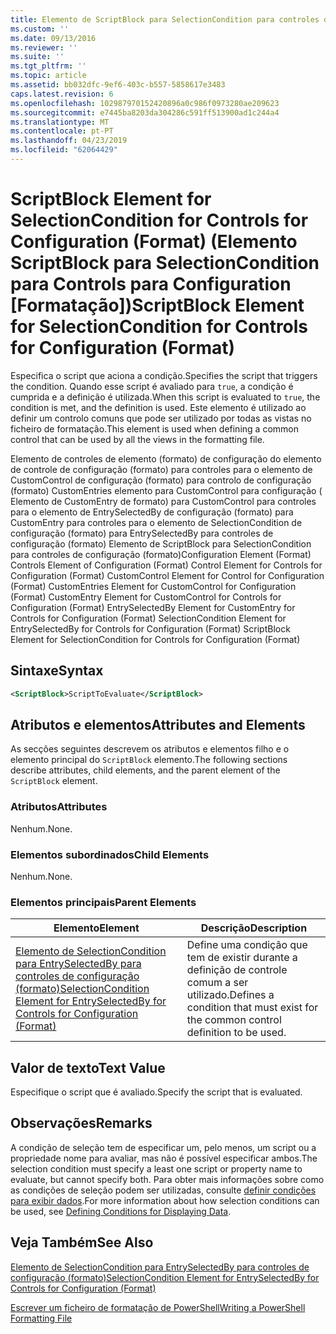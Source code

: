 ```yaml
---
title: Elemento de ScriptBlock para SelectionCondition para controles de configuração (formato) | Documentos da Microsoft
ms.custom: ''
ms.date: 09/13/2016
ms.reviewer: ''
ms.suite: ''
ms.tgt_pltfrm: ''
ms.topic: article
ms.assetid: bb032dfc-9ef6-403c-b557-5858617e3483
caps.latest.revision: 6
ms.openlocfilehash: 102987970152420896a0c986f0973280ae209623
ms.sourcegitcommit: e7445ba8203da304286c591ff513900ad1c244a4
ms.translationtype: MT
ms.contentlocale: pt-PT
ms.lasthandoff: 04/23/2019
ms.locfileid: "62064429"
---
```

# <a name="scriptblock-element-for-selectioncondition-for-controls-for-configuration-format"></a><span data-ttu-id="05c6b-102">ScriptBlock Element for SelectionCondition for Controls for Configuration (Format) (Elemento ScriptBlock para SelectionCondition para Controls para Configuration [Formatação])</span><span class="sxs-lookup"><span data-stu-id="05c6b-102">ScriptBlock Element for SelectionCondition for Controls for Configuration (Format)</span></span>

<span data-ttu-id="05c6b-103">Especifica o script que aciona a condição.</span><span class="sxs-lookup"><span data-stu-id="05c6b-103">Specifies the script that triggers the condition.</span></span> <span data-ttu-id="05c6b-104">Quando esse script é avaliado para `true`, a condição é cumprida e a definição é utilizada.</span><span class="sxs-lookup"><span data-stu-id="05c6b-104">When this script is evaluated to `true`, the condition is met, and the definition is used.</span></span> <span data-ttu-id="05c6b-105">Este elemento é utilizado ao definir um controlo comuns que pode ser utilizado por todas as vistas no ficheiro de formatação.</span><span class="sxs-lookup"><span data-stu-id="05c6b-105">This element is used when defining a common control that can be used by all the views in the formatting file.</span></span>

<span data-ttu-id="05c6b-106">Elemento de controles de elemento (formato) de configuração do elemento de controle de configuração (formato) para controles para o elemento de CustomControl de configuração (formato) para controlo de configuração (formato) CustomEntries elemento para CustomControl para configuração ( Elemento de CustomEntry de formato) para CustomControl para controles para o elemento de EntrySelectedBy de configuração (formato) para CustomEntry para controles para o elemento de SelectionCondition de configuração (formato) para EntrySelectedBy para controles de configuração (formato) Elemento de ScriptBlock para SelectionCondition para controles de configuração (formato)</span><span class="sxs-lookup"><span data-stu-id="05c6b-106">Configuration Element (Format) Controls Element of Configuration (Format) Control Element for Controls for Configuration (Format) CustomControl Element for Control for Configuration (Format) CustomEntries Element for CustomControl for Configuration (Format) CustomEntry Element for CustomControl for Controls for Configuration (Format) EntrySelectedBy Element for CustomEntry for Controls for Configuration (Format) SelectionCondition Element for EntrySelectedBy for Controls for Configuration (Format) ScriptBlock Element for SelectionCondition for Controls for Configuration (Format)</span></span>

## <a name="syntax"></a><span data-ttu-id="05c6b-107">Sintaxe</span><span class="sxs-lookup"><span data-stu-id="05c6b-107">Syntax</span></span>

```xml
<ScriptBlock>ScriptToEvaluate</ScriptBlock>
```

## <a name="attributes-and-elements"></a><span data-ttu-id="05c6b-108">Atributos e elementos</span><span class="sxs-lookup"><span data-stu-id="05c6b-108">Attributes and Elements</span></span>

<span data-ttu-id="05c6b-109">As secções seguintes descrevem os atributos e elementos filho e o elemento principal do `ScriptBlock` elemento.</span><span class="sxs-lookup"><span data-stu-id="05c6b-109">The following sections describe attributes, child elements, and the parent element of the `ScriptBlock` element.</span></span>

### <a name="attributes"></a><span data-ttu-id="05c6b-110">Atributos</span><span class="sxs-lookup"><span data-stu-id="05c6b-110">Attributes</span></span>

<span data-ttu-id="05c6b-111">Nenhum.</span><span class="sxs-lookup"><span data-stu-id="05c6b-111">None.</span></span>

### <a name="child-elements"></a><span data-ttu-id="05c6b-112">Elementos subordinados</span><span class="sxs-lookup"><span data-stu-id="05c6b-112">Child Elements</span></span>

<span data-ttu-id="05c6b-113">Nenhum.</span><span class="sxs-lookup"><span data-stu-id="05c6b-113">None.</span></span>

### <a name="parent-elements"></a><span data-ttu-id="05c6b-114">Elementos principais</span><span class="sxs-lookup"><span data-stu-id="05c6b-114">Parent Elements</span></span>

|<span data-ttu-id="05c6b-115">Elemento</span><span class="sxs-lookup"><span data-stu-id="05c6b-115">Element</span></span>|<span data-ttu-id="05c6b-116">Descrição</span><span class="sxs-lookup"><span data-stu-id="05c6b-116">Description</span></span>|
|-------------|-----------------|
|[<span data-ttu-id="05c6b-117">Elemento de SelectionCondition para EntrySelectedBy para controles de configuração (formato)</span><span class="sxs-lookup"><span data-stu-id="05c6b-117">SelectionCondition Element for EntrySelectedBy for Controls for Configuration (Format)</span></span>](./selectioncondition-element-for-entryselectedby-for-controls-for-configuration-format.md)|<span data-ttu-id="05c6b-118">Define uma condição que tem de existir durante a definição de controle comum a ser utilizado.</span><span class="sxs-lookup"><span data-stu-id="05c6b-118">Defines a condition that must exist for the common control definition to be used.</span></span>|

## <a name="text-value"></a><span data-ttu-id="05c6b-119">Valor de texto</span><span class="sxs-lookup"><span data-stu-id="05c6b-119">Text Value</span></span>

<span data-ttu-id="05c6b-120">Especifique o script que é avaliado.</span><span class="sxs-lookup"><span data-stu-id="05c6b-120">Specify the script that is evaluated.</span></span>

## <a name="remarks"></a><span data-ttu-id="05c6b-121">Observações</span><span class="sxs-lookup"><span data-stu-id="05c6b-121">Remarks</span></span>

<span data-ttu-id="05c6b-122">A condição de seleção tem de especificar um, pelo menos, um script ou a propriedade nome para avaliar, mas não é possível especificar ambos.</span><span class="sxs-lookup"><span data-stu-id="05c6b-122">The selection condition must specify a least one script or property name to evaluate, but cannot specify both.</span></span> <span data-ttu-id="05c6b-123">Para obter mais informações sobre como as condições de seleção podem ser utilizadas, consulte [definir condições para exibir dados](./defining-conditions-for-displaying-data.md).</span><span class="sxs-lookup"><span data-stu-id="05c6b-123">For more information about how selection conditions can be used, see [Defining Conditions for Displaying Data](./defining-conditions-for-displaying-data.md).</span></span>

## <a name="see-also"></a><span data-ttu-id="05c6b-124">Veja Também</span><span class="sxs-lookup"><span data-stu-id="05c6b-124">See Also</span></span>

[<span data-ttu-id="05c6b-125">Elemento de SelectionCondition para EntrySelectedBy para controles de configuração (formato)</span><span class="sxs-lookup"><span data-stu-id="05c6b-125">SelectionCondition Element for EntrySelectedBy for Controls for Configuration (Format)</span></span>](./selectioncondition-element-for-entryselectedby-for-controls-for-configuration-format.md)

[<span data-ttu-id="05c6b-126">Escrever um ficheiro de formatação de PowerShell</span><span class="sxs-lookup"><span data-stu-id="05c6b-126">Writing a PowerShell Formatting File</span></span>](./writing-a-powershell-formatting-file.md)
